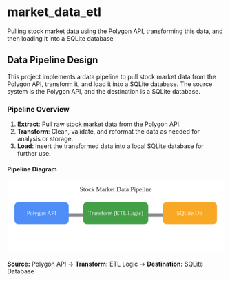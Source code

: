 # market_data_etl
Pulling stock market data using the Polygon API, transforming this data, and then loading it into a SQLite database

## Data Pipeline Design

This project implements a data pipeline to pull stock market data from the Polygon API, transform it, and load it into a SQLite database. The source system is the Polygon API, and the destination is a SQLite database.

### Pipeline Overview

1. **Extract**: Pull raw stock market data from the Polygon API.
2. **Transform**: Clean, validate, and reformat the data as needed for analysis or storage.
3. **Load**: Insert the transformed data into a local SQLite database for further use.

#### Pipeline Diagram

![ETL Pipeline Diagram](include/etl_pipeline_diagram.svg)

**Source:** Polygon API  →  **Transform:** ETL Logic  →  **Destination:** SQLite Database
